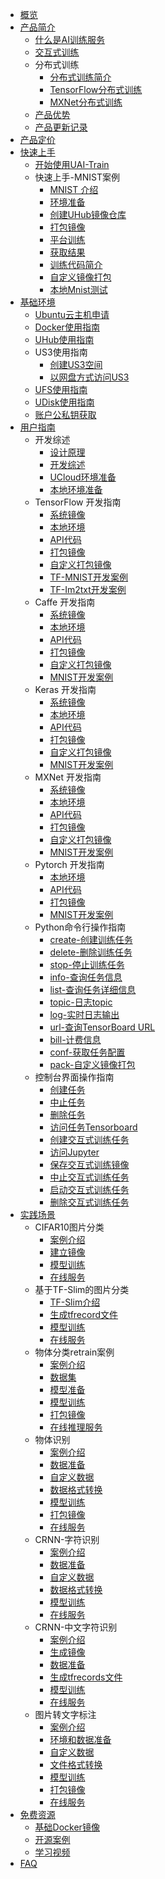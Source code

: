 
* [概览](/uai-train/README)
* [产品简介](/uai-train/introduction)
    * [什么是AI训练服务](/uai-train/introduction/uaitrain)
    * [交互式训练](/uai-train/introduction/interactive-job)
    * 分布式训练
        * [分布式训练简介](/uai-train/introduction/distributed-job/intro)
        * [TensorFlow分布式训练](/uai-train/introduction/distributed-job/tensorflow)
        * [MXNet分布式训练](/uai-train/introduction/distributed-job/mxnet)
    * [产品优势](/uai-train/introduction/feature)
    * [产品更新记录](/uai-train/introduction/updates)
* [产品定价](/uai-train/price)
* [快速上手](/uai-train/set-up)
    * [开始使用UAI-Train](/uai-train/set-up/start)
    * 快速上手-MNIST案例
        * [MNIST 介绍](/uai-train/set-up/tf-mnist/intro)
        * [环境准备](/uai-train/set-up/tf-mnist/prepare)
        * [创建UHub镜像仓库](/uai-train/set-up/tf-mnist/uhub)
        * [打包镜像](/uai-train/set-up/tf-mnist/pack)
        * [平台训练](/uai-train/set-up/tf-mnist/train)
        * [获取结果](/uai-train/set-up/tf-mnist/result)
        * [训练代码简介](/uai-train/set-up/tf-mnist/coding)
        * [自定义镜像打包](/uai-train/set-up/tf-mnist/self-pack)
        * [本地Mnist测试](/uai-train/set-up/tf-mnist/local-test)
* [基础环境](/uai-train/basic)
    * [Ubuntu云主机申请](/uai-train/basic/ubuntu)
    * [Docker使用指南](/uai-train/basic/docker)
    * [UHub使用指南](/uai-train/basic/uhub)
    * US3使用指南
        * [创建US3空间](/uai-train/basic/ufile/create)
        * [以网盘方式访问US3](/uai-train/basic/ufile/ufuse)
    * [UFS使用指南](/uai-train/basic/ufs)
    * [UDisk使用指南](/uai-train/basic/udisk)
    * [账户公私钥获取](/uai-train/basic/key)
* [用户指南](/uai-train/guide)
    * 开发综述
        * [设计原理](/uai-train/guide/general/principle)
        * [开发综述](/uai-train/guide/general/dev-principle)
        * [UCloud环境准备](/uai-train/guide/general/ucloud-env)
        * [本地环境准备](/uai-train/guide/general/local-env)
    * TensorFlow 开发指南
        * [系统镜像](/uai-train/guide/tensorflow/packages)
        * [本地环境](/uai-train/guide/tensorflow/local)
        * [API代码](/uai-train/guide/tensorflow/coding)
        * [打包镜像](/uai-train/guide/tensorflow/packing)
        * [自定义打包镜像](/uai-train/guide/tensorflow/userpack)
        * [TF-MNIST开发案例](/uai-train/guide/tensorflow/tf-mnist)
        * [TF-Im2txt开发案例](/uai-train/guide/tensorflow/tf-im2txt)
    * Caffe 开发指南
        * [系统镜像](/uai-train/guide/caffe/packages)
        * [本地环境](/uai-train/guide/caffe/local)
        * [API代码](/uai-train/guide/caffe/coding)
        * [打包镜像](/uai-train/guide/caffe/packing)
        * [自定义打包镜像](/uai-train/guide/caffe/userpack)
        * [MNIST开发案例](/uai-train/guide/caffe/mnist)
    * Keras 开发指南
        * [系统镜像](/uai-train/guide/keras/packages)
        * [本地环境](/uai-train/guide/keras/local)
        * [API代码](/uai-train/guide/keras/coding)
        * [打包镜像](/uai-train/guide/keras/packing)
        * [自定义打包镜像](/uai-train/guide/keras/userpack)
        * [MNIST开发案例](/uai-train/guide/keras/mnist)
    * MXNet 开发指南
        * [系统镜像](/uai-train/guide/mxnet/packages)
        * [本地环境](/uai-train/guide/mxnet/local)
        * [API代码](/uai-train/guide/mxnet/coding)
        * [打包镜像](/uai-train/guide/mxnet/packing)
        * [自定义打包镜像](/uai-train/guide/mxnet/userpack)
        * [MNIST开发案例](/uai-train/guide/mxnet/mnist)
    * Pytorch 开发指南
        * [本地环境](/uai-train/guide/pytorch/local)
        * [API代码](/uai-train/guide/pytorch/coding)
        * [打包镜像](/uai-train/guide/pytorch/packing)
        * [MNIST开发案例](/uai-train/guide/pytorch/mnist)
    * Python命令行操作指南
        * [create-创建训练任务](/uai-train/guide/scripts/create)
        * [delete-删除训练任务](/uai-train/guide/scripts/delete)
        * [stop-停止训练任务](/uai-train/guide/scripts/stop)
        * [info-查询任务信息](/uai-train/guide/scripts/info)
        * [list-查询任务详细信息](/uai-train/guide/scripts/list)
        * [topic-日志topic](/uai-train/guide/scripts/topic)
        * [log-实时日志输出](/uai-train/guide/scripts/log)
        * [url-查询TensorBoard URL](/uai-train/guide/scripts/url)
        * [bill-计费信息](/uai-train/guide/scripts/bill)
        * [conf-获取任务配置](/uai-train/guide/scripts/conf)
        * [pack-自定义镜像打包](/uai-train/guide/scripts/self-pack)
    * 控制台界面操作指南
        * [创建任务](/uai-train/guide/console/create)
        * [中止任务](/uai-train/guide/console/stop)
        * [删除任务](/uai-train/guide/console/delete)
        * [访问任务Tensorboard](/uai-train/guide/console/tensorboard)
        * [创建交互式训练任务](/uai-train/guide/console/createinterjob)
        * [访问Jupyter](/uai-train/guide/console/jupyter)
        * [保存交互式训练镜像](/uai-train/guide/console/saveinterjobimg)
        * [中止交互式训练任务](/uai-train/guide/console/stopinterjob)
        * [启动交互式训练任务](/uai-train/guide/console/startinterjob)
        * [删除交互式训练任务](/uai-train/guide/console/deleteinterjob)
* [实践场景](/uai-train/cases)
    * CIFAR10图片分类
        * [案例介绍](/uai-train/cases/cifar/intro)
        * [建立镜像](/uai-train/cases/cifar/img)
        * [模型训练](/uai-train/cases/cifar/train)
        * [在线服务](/uai-train/cases/cifar/infer)
    * 基于TF-Slim的图片分类
        * [TF-Slim介绍](/uai-train/cases/slim/intro)
        * [生成tfrecord文件](/uai-train/cases/slim/tfrecord)
        * [模型训练](/uai-train/cases/slim/train)
        * [在线服务](/uai-train/cases/slim/infer)
    * 物体分类retrain案例
        * [案例介绍](/uai-train/cases/retrain/intro)
        * [数据集](/uai-train/cases/retrain/data)
        * [模型准备](/uai-train/cases/retrain/prep-model)
        * [模型训练](/uai-train/cases/retrain/train)
        * [打包镜像](/uai-train/cases/retrain/pack)
        * [在线推理服务](/uai-train/cases/retrain/infer)
    * 物体识别
        * [案例介绍](/uai-train/cases/obj-detect-tf/intro)
        * [数据准备](/uai-train/cases/obj-detect-tf/data)
        * [自定义数据](/uai-train/cases/obj-detect-tf/data-ud)
        * [数据格式转换](/uai-train/cases/obj-detect-tf/data-trans)
        * [模型训练](/uai-train/cases/obj-detect-tf/objtrain)
        * [打包镜像](/uai-train/cases/obj-detect-tf/obj-packing)
        * [在线服务](/uai-train/cases/obj-detect-tf/obj-infer)
    * CRNN-字符识别
        * [案例介绍](/uai-train/cases/crnn/intro)
        * [数据准备](/uai-train/cases/crnn/data)
        * [自定义数据](/uai-train/cases/crnn/data-ud)
        * [数据格式转换](/uai-train/cases/crnn/tfrecords)
        * [模型训练](/uai-train/cases/crnn/train)
        * [在线服务](/uai-train/cases/crnn/infer)
    * CRNN-中文字符识别
        * [案例介绍](/uai-train/cases/crnn-chinese/intro)
        * [生成镜像](/uai-train/cases/crnn-chinese/imgprep)
        * [数据准备](/uai-train/cases/crnn-chinese/data)
        * [生成tfrecords文件](/uai-train/cases/crnn-chinese/tfrecords)
        * [模型训练](/uai-train/cases/crnn-chinese/train)
        * [在线服务](/uai-train/cases/crnn-chinese/infer)
    * 图片转文字标注
        * [案例介绍](/uai-train/cases/im2txt/intro)
        * [环境和数据准备](/uai-train/cases/im2txt/prepare)
        * [自定义数据](/uai-train/cases/im2txt/prep-ud)
        * [文件格式转换](/uai-train/cases/im2txt/transform)
        * [模型训练](/uai-train/cases/im2txt/train)
        * [打包镜像](/uai-train/cases/im2txt/pack)
        * [在线服务](/uai-train/cases/im2txt/infer)
* [免费资源](/uai-train/resource)
    * [基础Docker镜像](/uai-train/resource/docker)
    * [开源案例](/uai-train/resource/example)
    * [学习视频](/uai-train/resource/video)
* [FAQ](/uai-train/faq)


​      
